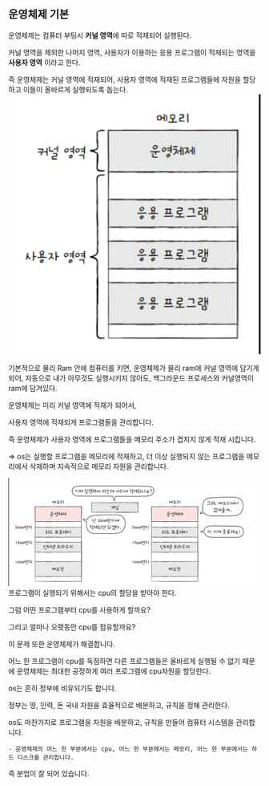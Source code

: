 ## 운영체제 기본

  운영체제는 컴퓨터 부팅시 **커널 영역**에 따로 적재되어 실행된다.

  커널 영역을 제외한 나머지 영역, 사용자가 이용하는 응용 프로그램이 적재되는 영역을 **사용자 영역** 이라고 한다.

  즉 운영체제는 커널 영역에 적재되어, 사용자 영역에 적재된 프로그램들에 자원을 할당하고 이들이 올바르게 실행되도록 돕는다.
![img.png](img.png)

  기본적으로 물리 Ram 안에 컴퓨터를 키면, 운영체제가 물리 ram에 커널 영역에 담기게 되어, 자동으로 내가 아무것도 실행시키지 않아도, 백그라운드 프로세스와 커널영역이 ram에 담겨있다.

  운영체제는 미리 커널 영역에 적재가 되어서,

  사용자 영역에 적재되게 프로그램들을 관리합니다.

  즉 운영체제가 사용자 영역에 프로그램들을 메모리 주소가 겹치지 않게 적재 시킵니다.

  ⇒ os는 실행할 프로그램을 메모리에 적재하고, 더 이상 실행되지 않는 프로그램을 메모리에서 삭제하며 지속적으로 메모리 자원을 관리합니다.

![img_1.png](img_1.png)
  프로그램이 실행되기 위해서는 cpu의 할당을 받아야 한다.

  그럼 어떤 프로그램부터 cpu를 사용하게 할까요?

  그리고 얼마나 오랫동안 cpu를 점유할까요?

  이 문제 또한 운영체제가 해결합니다.

  어느 한 프로그램이 cpu를 독점하면 다른 프로그램들은 올바르게 실행될 수 없기 때문에 운영체제는 최대한 공정하게 여러 프로그램에 cpu자원을 할당한다.

  os는 흔히 정부에 비유되기도 합니다.

  정부는 땅, 인력, 돈 국내 자원을 효율적으로 배분하고, 규칙을 정해 관리한다.

  os도 마찬가지로 프로그램을 자원을 배분하고, 규칙을 만들어 컴퓨터 시스템을 관리합니다.

    - 운영체제의 어느 한 부분에서는 cpu, 어느 한 부분에서는 메모리, 어느 한 부분에서는 하드 디스크를 관리합니다.

즉 분업이 잘 되어 있습니다.